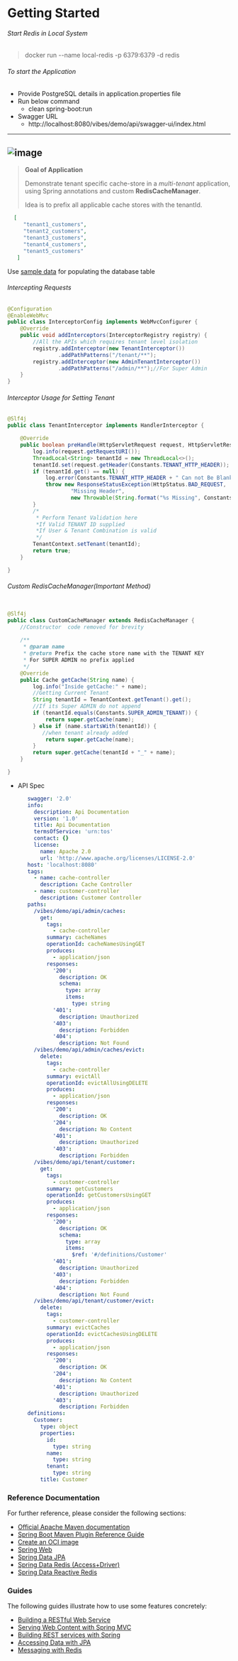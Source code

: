 # Getting Started

###### Start Redis in Local System
> docker run --name local-redis -p 6379:6379 -d redis

###### To start the Application
- Provide PostgreSQL details in application.properties file
- Run below command
     - clean spring-boot:run
- Swagger URL
    - http://localhost:8080/vibes/demo/api/swagger-ui/index.html
---
 ![image](./docs/diagram.png)
---

> **Goal of Application** 
>
> Demonstrate tenant specific cache-store in a *multi-tenant* application,
> using Spring annotations and custom **RedisCacheManager**.
>
> Idea is to prefix all applicable cache stores with the tenantId.

```json
  [
     "tenant1_customers",
     "tenant2_customers",
     "tenant3_customers",
     "tenant4_customers",
     "tenant5_customers"
   ]
```

Use [sample data](./docs/sample-data.xlsx) for populating the database table

###### Intercepting Requests
```java
@Configuration
@EnableWebMvc
public class InterceptorConfig implements WebMvcConfigurer {
    @Override
    public void addInterceptors(InterceptorRegistry registry) {
        //All the APIs which requires tenant level isolation
        registry.addInterceptor(new TenantInterceptor())
                .addPathPatterns("/tenant/**"); 
        registry.addInterceptor(new AdminTenantInterceptor())
                .addPathPatterns("/admin/**");//For Super Admin
    }
}

```

###### Interceptor Usage for Setting Tenant
```java
@Slf4j
public class TenantInterceptor implements HandlerInterceptor {

    @Override
    public boolean preHandle(HttpServletRequest request, HttpServletResponse response, Object handler) throws Exception {
        log.info(request.getRequestURI());
        ThreadLocal<String> tenantId = new ThreadLocal<>();
        tenantId.set(request.getHeader(Constants.TENANT_HTTP_HEADER));
        if (tenantId.get() == null) {
            log.error(Constants.TENANT_HTTP_HEADER + " Can not Be Blank");
            throw new ResponseStatusException(HttpStatus.BAD_REQUEST,
                    "Missing Header",
                    new Throwable(String.format("%s Missing", Constants.TENANT_HTTP_HEADER)));
        }
        /*
         * Perform Tenant Validation here
         *If Valid TENANT ID supplied
         *If User & Tenant Combination is valid
         */
        TenantContext.setTenant(tenantId);
        return true;
    }

}
```
###### Custom RedisCacheManager(Important Method)
```java

@Slf4j
public class CustomCacheManager extends RedisCacheManager {
    //Constructor  code removed for brevity
    
    /**
     * @param name
     * @return Prefix the cache store name with the TENANT KEY
     * For SUPER ADMIN no prefix applied
     */
    @Override
    public Cache getCache(String name) {
        log.info("Inside getCache:" + name);
        //Getting Current Tenant
        String tenantId = TenantContext.getTenant().get();
        //If its Super ADMIN do not append
        if (tenantId.equals(Constants.SUPER_ADMIN_TENANT)) {
            return super.getCache(name);
        } else if (name.startsWith(tenantId)) {
           //when tenant already added
            return super.getCache(name);
        }
        return super.getCache(tenantId + "_" + name);
    }

}
```
- API Spec
 
     ```yaml
        swagger: '2.0'
        info:
          description: Api Documentation
          version: '1.0'
          title: Api Documentation
          termsOfService: 'urn:tos'
          contact: {}
          license:
            name: Apache 2.0
            url: 'http://www.apache.org/licenses/LICENSE-2.0'
        host: 'localhost:8080'
        tags:
          - name: cache-controller
            description: Cache Controller
          - name: customer-controller
            description: Customer Controller
        paths:
          /vibes/demo/api/admin/caches:
            get:
              tags:
                - cache-controller
              summary: cacheNames
              operationId: cacheNamesUsingGET
              produces:
                - application/json
              responses:
                '200':
                  description: OK
                  schema:
                    type: array
                    items:
                      type: string
                '401':
                  description: Unauthorized
                '403':
                  description: Forbidden
                '404':
                  description: Not Found
          /vibes/demo/api/admin/caches/evict:
            delete:
              tags:
                - cache-controller
              summary: evictAll
              operationId: evictAllUsingDELETE
              produces:
                - application/json
              responses:
                '200':
                  description: OK
                '204':
                  description: No Content
                '401':
                  description: Unauthorized
                '403':
                  description: Forbidden
          /vibes/demo/api/tenant/customer:
            get:
              tags:
                - customer-controller
              summary: getCustomers
              operationId: getCustomersUsingGET
              produces:
                - application/json
              responses:
                '200':
                  description: OK
                  schema:
                    type: array
                    items:
                      $ref: '#/definitions/Customer'
                '401':
                  description: Unauthorized
                '403':
                  description: Forbidden
                '404':
                  description: Not Found
          /vibes/demo/api/tenant/customer/evict:
            delete:
              tags:
                - customer-controller
              summary: evictCaches
              operationId: evictCachesUsingDELETE
              produces:
                - application/json
              responses:
                '200':
                  description: OK
                '204':
                  description: No Content
                '401':
                  description: Unauthorized
                '403':
                  description: Forbidden
        definitions:
          Customer:
            type: object
            properties:
              id:
                type: string
              name:
                type: string
              tenant:
                type: string
            title: Customer
     
     ```


### Reference Documentation
For further reference, please consider the following sections:

* [Official Apache Maven documentation](https://maven.apache.org/guides/index.html)
* [Spring Boot Maven Plugin Reference Guide](https://docs.spring.io/spring-boot/docs/2.3.4.RELEASE/maven-plugin/reference/html/)
* [Create an OCI image](https://docs.spring.io/spring-boot/docs/2.3.4.RELEASE/maven-plugin/reference/html/#build-image)
* [Spring Web](https://docs.spring.io/spring-boot/docs/2.3.4.RELEASE/reference/htmlsingle/#boot-features-developing-web-applications)
* [Spring Data JPA](https://docs.spring.io/spring-boot/docs/2.3.4.RELEASE/reference/htmlsingle/#boot-features-jpa-and-spring-data)
* [Spring Data Redis (Access+Driver)](https://docs.spring.io/spring-boot/docs/2.3.4.RELEASE/reference/htmlsingle/#boot-features-redis)
* [Spring Data Reactive Redis](https://docs.spring.io/spring-boot/docs/2.3.4.RELEASE/reference/htmlsingle/#boot-features-redis)

### Guides
The following guides illustrate how to use some features concretely:

* [Building a RESTful Web Service](https://spring.io/guides/gs/rest-service/)
* [Serving Web Content with Spring MVC](https://spring.io/guides/gs/serving-web-content/)
* [Building REST services with Spring](https://spring.io/guides/tutorials/bookmarks/)
* [Accessing Data with JPA](https://spring.io/guides/gs/accessing-data-jpa/)
* [Messaging with Redis](https://spring.io/guides/gs/messaging-redis/)


